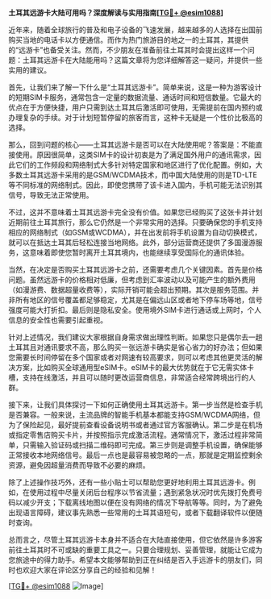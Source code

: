**土耳其远游卡大陆可用吗？深度解读与实用指南[[TG💪+ @esim1088](https://t.me/s/esim1088)]**

近年来，随着全球旅行的普及和电子设备的飞速发展，越来越多的人选择在出国前购买当地的电话卡以方便通信。而作为热门旅游目的地之一的土耳其，其提供的“远游卡”也备受关注。然而，不少朋友在准备前往土耳其时会提出这样一个问题：土耳其远游卡在大陆能用吗？这篇文章将为您详细解答这一疑问，并提供一些实用的建议。

首先，让我们来了解一下什么是“土耳其远游卡”。简单来说，这是一种为游客设计的短期SIM卡服务，通常包含一定量的数据流量、通话时间和短信数量。它最大的优点在于方便快捷，用户只需到达土耳其后激活即可使用，无需提前在国内预约或办理复杂的手续。对于计划短暂停留的旅客而言，这种卡无疑是一个性价比极高的选择。

那么，回到问题的核心——土耳其远游卡是否可以在大陆使用呢？答案是：不能直接使用。原因很简单，这类SIM卡的设计初衷是为了满足国外用户的通讯需求，因此它们的工作频段和网络制式大多针对特定国家和地区进行了优化配置。例如，大多数土耳其远游卡采用的是GSM/WCDMA技术，而中国大陆使用的则是TD-LTE等不同标准的网络制式。因此，即使您携带了该卡进入国内，手机可能无法识别其信号，导致无法正常使用。

不过，这并不意味着土耳其远游卡完全没有价值。如果您已经购买了这张卡并计划近期前往土耳其旅行，那么它仍然是一个非常实用的选择。只要确保您的手机支持相应的网络制式（如GSM或WCDMA），并在出发前将手机设置为自动切换模式，就可以在抵达土耳其后轻松连接当地网络。此外，部分运营商还提供了多国漫游服务，这意味着即使您暂时离开土耳其境内，也能继续享受国际化的通讯体验。

当然，在决定是否购买土耳其远游卡之前，还需要考虑几个关键因素。首先是价格问题。虽然远游卡的价格相对低廉，但考虑到汇率波动以及可能产生的额外费用（如漫游费、数据超量收费等），实际开销可能会超出预期。其次是服务范围。并非所有地区的信号覆盖都足够稳定，尤其是在偏远山区或者地下停车场等地，信号强度可能大打折扣。最后则是隐私安全。使用境外SIM卡进行通话或上网时，个人信息的安全性也需要引起重视。

针对上述情况，我们建议大家根据自身需求做出理性判断。如果您只是偶尔去一趟土耳其且对通讯要求不高，那么购买一张远游卡确实是省心省力的好办法；但如果您需要长时间停留在多个国家或者对网速有较高要求，则可以考虑其他更灵活的解决方案，比如购买全球通用型eSIM卡。eSIM卡的最大优势就在于它无需实体卡槽，支持在线激活，并且可以随时更改运营商信息，非常适合经常跨境出行的人群。

接下来，让我们具体探讨一下如何正确使用土耳其远游卡。第一步当然是检查手机是否兼容。一般来说，主流品牌的智能手机基本都能支持GSM/WCDMA网络，但为了保险起见，最好提前查看设备说明书或者通过官方客服确认。第二步是在机场或指定零售店购买卡片，并按照指示完成激活流程。通常情况下，激活过程非常简单，只需输入验证码或扫描二维码即可完成。第三步则是调整手机设置，确保能够正常接收本地网络信号。最后一点也是最容易被忽略的一点，那就是定期监控剩余资源，避免因超量消费而导致不必要的麻烦。

除了上述操作技巧外，还有一些小贴士可以帮助您更好地利用土耳其远游卡。例如，在使用过程中尽量关闭后台程序以节省流量；遇到紧急状况时优先拨打免费号码以减少开支；下载离线地图以便在没有网络的情况下导航等等。同时，为了避免出现语言障碍，建议事先熟悉一些常用的土耳其语短句，或者下载翻译软件以便随时查询。

总而言之，尽管土耳其远游卡本身并不适合在大陆直接使用，但它依然是许多游客前往土耳其时不可或缺的重要工具之一。只要合理规划、妥善管理，就能让它成为您旅途中的得力助手。希望本文能够帮助到正在纠结是否入手远游卡的朋友们，同时也欢迎大家在评论区分享自己的经验和见解！

[[TG💪+ @esim1088](https://t.me/s/esim1088) ![Image](https://i.postimg.cc/4NQfJmqS/Snipaste-2025-05-13-00-14-12.png)]